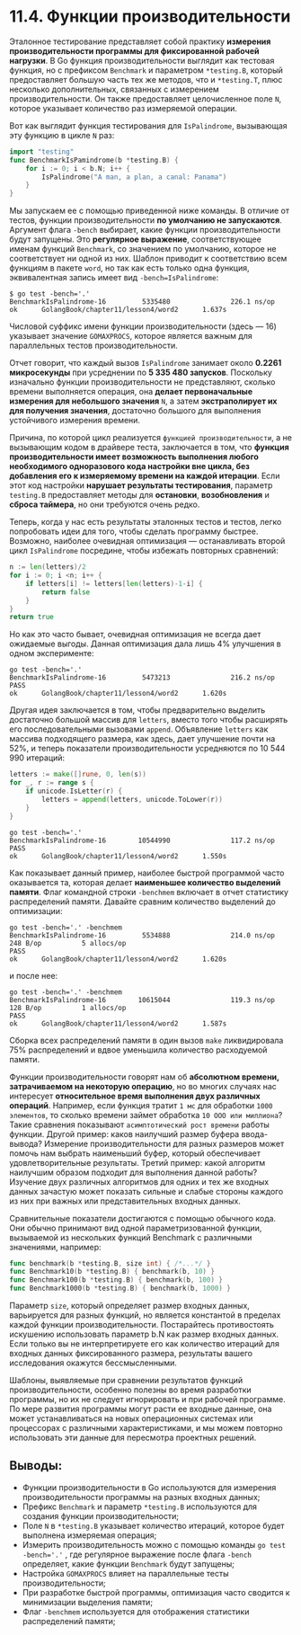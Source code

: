 # 11.4. Функции производительности

Эталонное тестирование представляет собой практику **измерения производительности программы для фиксированной рабочей
нагрузки**. В Go функция производительности выглядит как тестовая функция, но с префиксом `Benchmark` и
параметром `*testing.B`, который предоставляет большую часть тех же методов, что и `*testing.T`, плюс несколько
дополнительных, связанных с измерением производительности. Он также предоставляет целочисленное поле `N`, которое
указывает количество раз измеряемой операции.

Вот как выглядит функция тестирования для `IsPalindrome`, вызывающая эту функцию в цикле `N` раз:

``` go
import "testing"
func BenchmarkIsPamindrome(b *testing.B) {
	for i := 0; i < b.N; i++ {
		IsPalindrome("A man, a plan, a canal: Panama")
	}
}
```

Мы запускаем ее с помощью приведенной ниже команды. В отличие от тестов, функции производительности **по умолчанию не
запускаются**. Аргумент флага `-bench` выбирает, какие функции производительности будут запущены. Это **регулярное
выражение**, соответствующее именам функций `Benchmark`, со значением по умолчанию, которое не соответствует ни одной из
них. Шаблон приводит к соответствию всем функциям в пакете `word`, но так как есть только одна функция, эквивалентная
запись имеет вид `-bench=IsPalindrome`:

``` shell
$ go test -bench='.'
BenchmarkIsPalindrome-16         5335480               226.1 ns/op
ok      GolangBook/chapter11/lesson4/word2      1.637s
```

Числовой суффикс имени функции производительности (здесь — 16) указывает значение `GOMAXPROCS`, которое является важным
для параллельных тестов производительности.

Отчет говорит, что каждый вызов `IsPalindrome` занимает около **0.2261 микросекунды** при усреднении по **5 335 480
запусков**. Поскольку изначально функции производительности не представляют, сколько времени выполняется операция, она
**делает первоначальные измерения для небольшого значения** `N`, а затем **экстраполирует их для получения значения**,
достаточно большого для выполнения устойчивого измерения времени.

Причина, по которой цикл реализуется `функцией производительности`, а не вызывающим кодом в драйвере теста, заключается
в том, что **функция производительности имеет возможность выполнения любого необходимого одноразового кода настройки вне
цикла, без добавления его к измеряемому времени на каждой итерации**. Если этот код настройки **нарушает результаты
тестирования**, параметр `testing.В` предоставляет методы для **остановки**, **возобновления** и **сброса таймера**, но
они требуются очень редко.

Теперь, когда у нас есть результаты эталонных тестов и тестов, легко попробовать идеи для того, чтобы сделать программу
быстрее. Возможно, наиболее очевидная оптимизация — останавливать второй цикл `IsPalindrome` посредине, чтобы избежать
повторных сравнений:

``` go
n := len(letters)/2
for i := 0; i <n; i++ {
	if letters[i] != letters[len(letters)-1-i] {
		return false
	}
}
return true
```

Но как это часто бывает, очевидная оптимизация не всегда дает ожидаемые выгоды. Данная оптимизация дала лишь 4%
улучшения в одном эксперименте:

``` shell
go test -bench='.'
BenchmarkIsPalindrome-16         5473213               216.2 ns/op
PASS
ok      GolangBook/chapter11/lesson4/word2      1.620s
```

Другая идея заключается в том, чтобы предварительно выделить достаточно большой массив для `letters`, вместо того чтобы
расширять его последовательными вызовами `append`. Объявление `letters` как массива подходящего размера, как здесь, дает
улучшение почти на 52%, и теперь показатели производительности усредняются по 10 544 990 итераций:

``` go
letters := make([]rune, 0, len(s))
for _, r := range s {
	if unicode.IsLetter(r) {
		letters = append(letters, unicode.ToLower(r))
	}
}
```

``` shell
go test -bench='.'
BenchmarkIsPalindrome-16        10544990               117.2 ns/op
PASS
ok      GolangBook/chapter11/lesson4/word2      1.550s
```

Как показывает данный пример, наиболее быстрой программой часто оказывается та, которая делает **наименьшее количество
выделений памяти**. Флаг командной строки `-benchmem` включает в отчет статистику распределений памяти. Давайте сравним
количество выделений до оптимизации:

``` shell
go test -bench='.' -benchmem
BenchmarkIsPalindrome-16         5534888               214.0 ns/op           248 B/op          5 allocs/op
PASS
ok      GolangBook/chapter11/lesson4/word2      1.620s
```

и после нее:

``` shell
go test -bench='.' -benchmem
BenchmarkIsPalindrome-16        10615044               119.3 ns/op           128 B/op          1 allocs/op
PASS
ok      GolangBook/chapter11/lesson4/word2      1.587s
```

Сборка всех распределений памяти в один вызов `make` ликвидировала 75% распределений и вдвое уменьшила количество
расходуемой памяти.

Функции производительности говорят нам об **абсолютном времени, затрачиваемом на некоторую операцию**, но во многих
случаях нас интересует **относительное время выполнения двух различных операций**. Например, если функция тратит `1 мс`
для обработки `1000 элементов`, то сколько времени займет обработка `10 ООО или миллиона`? Такие сравнения показывают
`асимптотический рост времени` работы функции. Другой пример: каков наилучший размер буфера ввода-вывода? Измерение
производительности для разных размеров может помочь нам выбрать наименьший буфер, который обеспечивает
удовлетворительные результаты. Третий пример: какой алгоритм наилучшим образом подходит для выполнения данной работы?
Изучение двух различных алгоритмов для одних и тех же входных данных зачастую может показать сильные и слабые стороны
каждого из них при важных или представительных входных данных.

Сравнительные показатели достигаются с помощью обычного кода. Они обычно принимают вид одной параметризованной функции,
вызываемой из нескольких функций Benchmark с различными значениями, например:

``` go
func benchmark(b *testing.B, size int) { /*...*/ }
func Benchmark10(b *testing.B) { benchmark(b, 10) }
func Benchmark100(b *testing.B) { benchmark(b, 100) }
func Benchmark1000(b *testing.B) { benchmark(b, 1000) }
```

Параметр `size`, который определяет размер входных данных, варьируется для разных функций, но является константой в
пределах каждой функции производительности. Постарайтесь противостоять искушению использовать параметр b.N как размер
входных данных. Если только вы не интерпретируете его как количество итераций для входных данных фиксированного размера,
результаты вашего исследования окажутся бессмысленными.

Шаблоны, выявляемые при сравнении результатов функций производительности, особенно полезны во время разработки
программы, но их не следует игнорировать и при рабочей программе. По мере развития программы могут расти ее входные
данные, она может устанавливаться на новых операционных системах или процессорах с различными характеристиками, и мы
можем повторно использовать эти данные для пересмотра проектных решений.

## Выводы:

* Функции производительности в Go используются для измерения производительности программы на разных входных данных;
* Префикс `Benchmark` и параметр `*testing.B` используются для создания функции производительности;
* Поле `N` в `*testing.B` указывает количество итераций, которое будет выполнена измеряемая операция;
* Измерить производительность можно с помощью команды `go test -bench='.'` , где регулярное выражение после
  флага `-bench` определяет, какие функции `Benchmark` будут запущены;
* Настройка `GOMAXPROCS` влияет на параллельные тесты производительности;
* При разработке быстрой программы, оптимизация часто сводится к минимизации выделения памяти;
* Флаг `-benchmem` используется для отображения статистики распределений памяти;